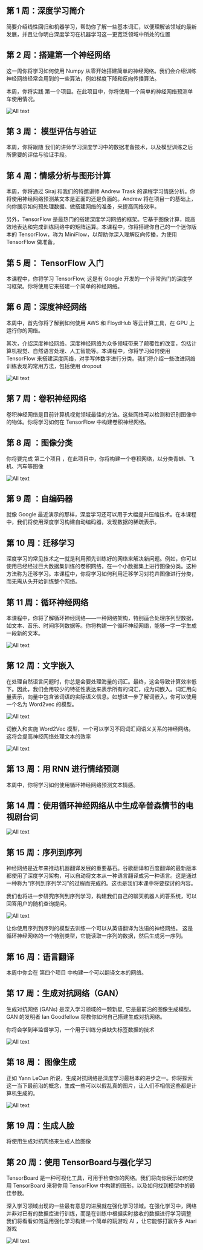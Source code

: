 ## 第 1 周：深度学习简介

简要介绍线性回归和机器学习，帮助你了解一些基本词汇，以便理解该领域的最新发展，并且让你明白深度学习在机器学习这一更宽泛领域中所处的位置

## 第 2 周：搭建第一个神经网络

这一周你将学习如何使用 Numpy 从零开始搭建简单的神经网络。我们会介绍训练神经网络经常会用到的一些算法，例如梯度下降和反向传播算法。

本周，你将实践 第一个项目。在此项目中，你将使用一个简单的神经网络预测单车使用情况。

![All text](http://ww1.sinaimg.cn/large/dc05ba18gy1fmvdl11v37j20nl0bl0zh.jpg)

## 第 3 周： 模型评估与验证

本周，你将跟随 我们的讲师学习深度学习中的数据准备技术，以及模型训练之后所需要的评估与验证手段。

## 第 4 周：情感分析与图形计算

本周，你将通过 Siraj 和我们的特邀讲师 Andrew Trask 的课程学习情感分析。你将使用神经网络预测某文本是正面的还是负面的。Andrew 将在项目一的基础上，向你展示如何预处理数据、做搭建网络的准备，来提高网络效率。

另外，TensorFlow 是最热门的搭建深度学习网络的框架。它基于图像计算，能高效地表达和完成训练网络中的矩阵运算。本课程中，你将搭建你自己的一个迷你版本的 TensorFlow，称为 MiniFlow，以帮助你深入理解反向传播，为使用 TensorFlow 做准备。

## 第 5 周： TensorFlow 入门

本课程中，你将学习 TensorFlow, 这是有 Google 开发的一个非常热门的深度学习框架。你将使用它来搭建一个简单的神经网络。

## 第 6 周：深度神经网络

本周中，首先你将了解到如何使用 AWS 和 FloydHub 等云计算工具，在 GPU 上运行你的网络。

其次，介绍深度神经网络。深度神经网络为众多领域带来了颠覆性的改变，包括计算机视觉、自然语言处理、人工智能等。本课程中，你将学习如何使用 TensorFlow 来搭建深度网络，对手写体数字进行分类。我们将介绍一些改进网络训练表现的常用方法，包括使用 dropout

![All text](http://ww1.sinaimg.cn/large/dc05ba18gy1fmvdls5j91j20m10d5jvd.jpg)

## 第 7 周：卷积神经网络

卷积神经网络是目前计算机视觉领域最佳的方法。这些网络可以检测和识别图像中的物体。你将学习如何在 TensorFlow 中构建卷积神经网络。

## 第 8 周 ：图像分类

你将要完成 第二个项目 ，在此项目中，你将构建一个卷积网络，以分类青蛙、飞机、汽车等图像

![All text](http://ww1.sinaimg.cn/large/dc05ba18gy1fmvdm8ki5kj20ll0cjjuq.jpg)

## 第 9 周 ：自编码器

就像 Google 最近演示的那样，深度学习还可以用于大幅提升压缩技术。在本课程中，我们将使用深度学习构建自动编码器，发现数据的稀疏表示。

## 第 10 周：迁移学习

深度学习的常见技术之一就是利用预先训练好的网络来解决新问题。例如，你可以使用已经经过巨大数据集训练的卷积网络，在一个小数据集上进行图像分类。这种方法称为迁移学习。本课程中，你将学习如何利用迁移学习对花卉图像进行分类，而无需从头开始训练整个网络。

## 第 11 周：循环神经网络

本课程中，你将了解循环神经网络——一种网络架构，特别适合处理序列型数据，如文本、音乐、时间序列数据等。你将构建一个循环神经网络，能够一字一字生成一段新的文本。

![All text](http://ww1.sinaimg.cn/large/dc05ba18gy1fmvdmni1i4j20mb07lq4z.jpg)

## 第 12 周：文字嵌入

在处理自然语言问题时，你总是会要处理海量的词汇。最终，这会导致计算效率低下。因此，我们会用较少的特征性表达来表示所有的词汇，成为词嵌入。词汇用向量表示，向量中包含该词语的实际语义信息。如想进一步了解词嵌入，你可以使用一个名为 Word2vec 的模型。

![All text](http://ww1.sinaimg.cn/large/dc05ba18gy1fmvdn77aenj20lv0ccwjd.jpg)

词嵌入和实施 Word2Vec 模型，一个可以学习不同词汇间语义关系的神经网络。这将会提高神经网络处理文本的效率

![All text](http://ww1.sinaimg.cn/large/dc05ba18gy1fmvs75qqs4j20ge0fg0vp.jpg)

## 第 13 周：用 RNN 进行情绪预测

本周中，你将学习如何使用循环神经网络预测文本情感。

## 第 14 周：使用循环神经网络从中生成辛普森情节的电视剧台词

![All text](http://ww1.sinaimg.cn/large/dc05ba18gy1fmvs8sbji1j215a0kq76z.jpg)

## 第 15 周：序列到序列

神经网络是近年来推动机器翻译发展的重要基石。谷歌翻译和百度翻译的最新版本都使用了深度学习架构，可以自动将文本从一种语言翻译成另一种语言。这是通过一种称为“序列到序列学习”的过程而完成的。这也是我们本课中将要探讨的内容。

我们也将进一步研究序列到序列学习，构建我们自己的聊天机器人问答系统，可以回答用户的随机查询提问。

![All text](http://ww1.sinaimg.cn/large/dc05ba18gy1fmvdnr0eauj20mq0kmdos.jpg)

让你使用序列到序列的模型去训练一个可以从英语翻译为法语的神经网络。
这是循环神经网络的一个特别类型，它能读取一序列的数据，然后生成另一序列。

## 第 16 周：语言翻译

本周中你会在 第四个项目 中构建一个可以翻译文本的网络。

## 第 17 周：生成对抗网络（GAN）

生成对抗网络 (GANs) 是深入学习领域的一颗新星, 它是最前沿的图像生成模型。GAN 的发明者 Ian Goodfellow 将教你如何自己搭建生成对抗网络。

你将会学到半监督学习，一个用于训练分类缺失标签数据的技术

![All text](http://ww1.sinaimg.cn/large/dc05ba18gy1fmvslogaaaj219y0j0b29.jpg)

## 第 18 周： 图像生成

正如 Yann LeCun 所说，生成对抗网络是深度学习最根本的进步之一。你将探索这一当下最前沿的概念，生成一些可以以假乱真的图片，让人们不相信这些都是计算机生成的。

![All text](http://ww1.sinaimg.cn/large/dc05ba18gy1fmvdo6ukg8j20mj0eedt5.jpg)

## 第 19 周：生成人脸

将使用生成对抗网络来生成人脸图像

## 第 20 周：使用 TensorBoard与强化学习

TensorBoard 是一种可视化工具，可用于检查你的网络。我们将向你展示如何使用 TensorBoard 来将你用 TensorFlow 中构建的图形，以及如何找到模型中的最佳参数。

深入学习领域出现的一些最有意思的进展就在强化学习领域。在强化学习中，网络并非对已有的数据库进行训练，而是在训练中根据实时接收的数据进行学习调整
我们将看看如何运用强化学习构建一个简单的玩游戏 AI ，让它能够打赢许多 Atari 游戏

![All text](http://ww1.sinaimg.cn/large/dc05ba18gy1fmvdomx02bj20i30apgni.jpg)
